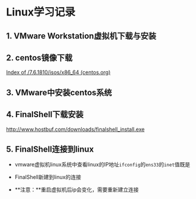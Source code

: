 # Linux学习记录

## 1. VMware Workstation虚拟机下载与安装

## 2. centos镜像下载

[Index of /7.6.1810/isos/x86_64 (centos.org)](https://vault.centos.org/7.6.1810/isos/x86_64/)

## 3. VMware中安装centos系统

## 4. FinalShell下载安装

http://www.hostbuf.com/downloads/finalshell_install.exe

## 5. FinalShell连接到linux

- vmware虚拟机linux系统中查看linux的IP地址`ifconfig`的`ens33`的`inet`值既是

- FinalShell新建到linux的连接

- **注意：**重启虚拟机后ip会变化，需要重新建立连接


